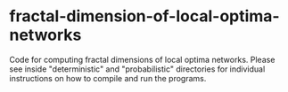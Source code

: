 # fractal-dimension-of-local-optima-networks
Code for computing fractal dimensions of local optima networks.
Please see inside "deterministic" and "probabilistic" directories for individual instructions on how to compile and run the programs.
